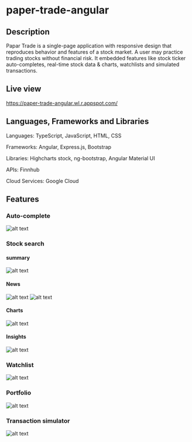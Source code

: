 # paper-trade-angular

## Description
Papar Trade is a single-page application with responsive design that reproduces behavior and features of a stock market. A user may practice trading stocks without financial risk. It embedded features like stock ticker auto-completes, real-time stock data & charts, watchlists and simulated transactions.

## Live view
https://paper-trade-angular.wl.r.appspot.com/

## Languages, Frameworks and Libraries
Languages: TypeScript, JavaScript, HTML, CSS

Frameworks: Angular, Express.js, Bootstrap

Libraries: Highcharts stock, ng-bootstrap, Angular Material UI

APIs: Finnhub

Cloud Services: Google Cloud

## Features
### Auto-complete
![alt text](https://github.com/kaiwangx/paper-trade/blob/master/img/auto-complete.png)

### Stock search
#### summary
![alt text](https://github.com/kaiwangx/paper-trade/blob/master/img/stock-search-summary.png)
#### News
![alt text](https://github.com/kaiwangx/paper-trade/blob/master/img/stock-search-news.png)
![alt text](https://github.com/kaiwangx/paper-trade/blob/master/img/stock-search-news-detail.png)
#### Charts
![alt text](https://github.com/kaiwangx/paper-trade/blob/master/img/stock-search-charts.png)
#### Insights
![alt text](https://github.com/kaiwangx/paper-trade/blob/master/img/stock-search-insignts.png)


### Watchlist
![alt text](https://github.com/kaiwangx/paper-trade/blob/master/img/watchlist.png)

### Portfolio
![alt text](https://github.com/kaiwangx/paper-trade/blob/master/img/portfolio.png)

### Transaction simulator
![alt text](https://github.com/kaiwangx/paper-trade/blob/master/img/transaction-simulator-buy.png)
